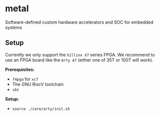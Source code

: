 # metal

Software-defined custom hardware accelerators and SOC for embedded systems

## Setup

Currently we only support the `Xillinx X7` series FPGA. We recommend to use an FPGA board like the `Arty A7` (either one of 35T or 100T will work). 

**Prerequisites:**

- `f4pga` for `xc7`
- The GNU RiscV toolchain
- `sbt`

**Setup:**

- `source ./core/arty/init.sh`


